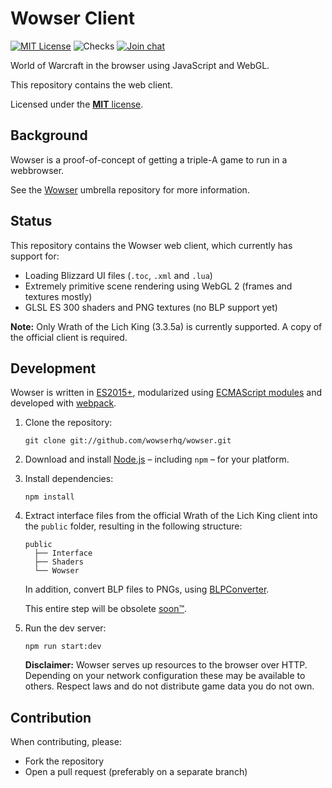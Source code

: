 # Wowser Client

[![MIT License](https://badgen.net/github/license/wowserhq/client)](LICENSE.md)
![Checks](https://badgen.net/github/checks/wowserhq/client)
[![Join chat](https://badgen.net/badge/gitter/join%20chat/red)](https://gitter.im/wowserhq/wowser)

World of Warcraft in the browser using JavaScript and WebGL.

This repository contains the web client.

Licensed under the [**MIT** license](LICENSE).

## Background

Wowser is a proof-of-concept of getting a triple-A game to run in a webbrowser.

See the [Wowser] umbrella repository for more information.

## Status

This repository contains the Wowser web client, which currently has support for:

- Loading Blizzard UI files (`.toc`, `.xml` and `.lua`)
- Extremely primitive scene rendering using WebGL 2 (frames and textures mostly)
- GLSL ES 300 shaders and PNG textures (no BLP support yet)

**Note:** Only Wrath of the Lich King (3.3.5a) is currently supported. A copy of
the official client is required.

## Development

Wowser is written in [ES2015+], modularized using [ECMAScript modules] and
developed with [webpack].

1. Clone the repository:

   ```shell
   git clone git://github.com/wowserhq/wowser.git
   ```

2. Download and install [Node.js] – including `npm` – for your platform.

3. Install dependencies:

   ```shell
   npm install
   ```

4. Extract interface files from the official Wrath of the Lich King client into
   the `public` folder, resulting in the following structure:

   ```
   public
     ├── Interface
     ├── Shaders
     └── Wowser
   ```

   In addition, convert BLP files to PNGs, using [BLPConverter].

   This entire step will be obsolete [soon™].

5. Run the dev server:

   ```shell
   npm run start:dev
   ```

   **Disclaimer:** Wowser serves up resources to the browser over HTTP. Depending
   on your network configuration these may be available to others. Respect laws and
   do not distribute game data you do not own.

## Contribution

When contributing, please:

- Fork the repository
- Open a pull request (preferably on a separate branch)

[BLPConverter]: https://github.com/wowserhq/blizzardry#blp
[ECMAScript modules]: https://developer.mozilla.org/en-US/docs/Web/JavaScript/Guide/Modules
[ES2015+]: https://babeljs.io/docs/learn-es2015/
[Node.js]: http://nodejs.org/#download
[StormLib]: https://github.com/wowserhq/blizzardry#mpq
[Wowser]: https://github.com/wowserhq/wowser
[soon™]: http://www.wowwiki.com/Soon
[webpack]: http://webpack.github.io/
